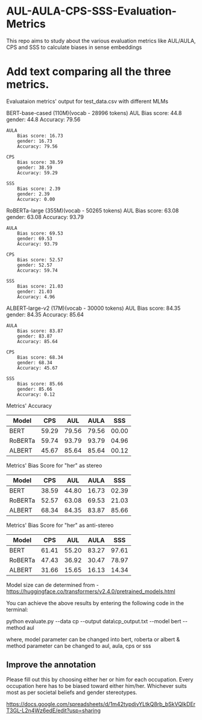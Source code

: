 # AUL-AULA-CPS-SSS-Evaluation-Metrics
This repo aims to study about the various evaluation metrics like AUL/AULA, CPS and SSS to calculate biases in sense embeddings 


# Add text comparing all the three metrics.


Evaluataion metrics' output for test_data.csv with different MLMs


BERT-base-cased (110M)(vocab - 28996 tokens)
    AUL 
        Bias score: 44.8
        gender: 44.8
        Accuracy: 79.56

    AULA
        Bias score: 16.73
        gender: 16.73
        Accuracy: 79.56

    CPS
        Bias score: 38.59
        gender: 38.59
        Accuracy: 59.29

    SSS
        Bias score: 2.39
        gender: 2.39
        Accuracy: 0.00


RoBERTa-large (355M)(vocab - 50265 tokens)
    AUL 
        Bias score: 63.08
        gender: 63.08
        Accuracy: 93.79

    AULA
        Bias score: 69.53
        gender: 69.53
        Accuracy: 93.79

    CPS
        Bias score: 52.57
        gender: 52.57
        Accuracy: 59.74
        
    SSS
        Bias score: 21.03
        gender: 21.03
        Accuracy: 4.96


ALBERT-large-v2 (17M)(vocab - 30000 tokens)
    AUL 
        Bias score: 84.35
        gender: 84.35
        Accuracy: 85.64

    AULA
        Bias score: 83.87
        gender: 83.87
        Accuracy: 85.64

    CPS
        Bias score: 68.34
        gender: 68.34
        Accuracy: 45.67
        
    SSS
        Bias score: 85.66
        gender: 85.66
        Accuracy: 0.12


Metrics' Accuracy 

| Model   |  CPS  |  AUL  | AULA  |  SSS  |
|---------|-------|-------|-------|-------|
| BERT    | 59.29 | 79.56 | 79.56 | 00.00 |
| RoBERTa | 59.74 | 93.79 | 93.79 | 04.96 |
| ALBERT  | 45.67 | 85.64 | 85.64 | 00.12 |

Metrics' Bias Score for "her" as stereo

| Model   |  CPS  |  AUL  | AULA  |  SSS  |
|---------|-------|-------|-------|-------|
| BERT    | 38.59 | 44.80 | 16.73 | 02.39 |
| RoBERTa | 52.57 | 63.08 | 69.53 | 21.03 |
| ALBERT  | 68.34 | 84.35 | 83.87 | 85.66 | 

Metrics' Bias Score for "her" as anti-stereo

| Model   |  CPS  |  AUL  | AULA  |  SSS  |
|---------|-------|-------|-------|-------|
| BERT    | 61.41 | 55.20 | 83.27 | 97.61 |
| RoBERTa | 47.43 | 36.92 | 30.47 | 78.97 |
| ALBERT  | 31.66 | 15.65 | 16.13 | 14.34 | 

Model size can de determined from - https://huggingface.co/transformers/v2.4.0/pretrained_models.html

You can achieve the above results by entering the following code in the terminal:

python evaluate.py --data cp --output data\cp_output.txt --model bert --method aul

where, 
      model parameter can be changed into bert, roberta or albert
    & method parameter can be changed to aul, aula, cps or sss


## Improve the annotation 
Please fill out this by choosing either her or him for each occupation. Every occupation here has to be biased toward either him/her. Whichever suits most as per societal beliefs and gender stereotypes.

https://docs.google.com/spreadsheets/d/1m42typdjvYLtkQ8rb_bSkVQIkDErT3GL-L2n4Wz6edE/edit?usp=sharing
